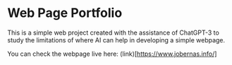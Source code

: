 # Web Page Portfolio
This is a simple web project created with the assistance of ChatGPT-3 to study the limitations of where AI can help in developing a simple webpage.

You can check the webpage live here: (link)[https://www.jobernas.info/]